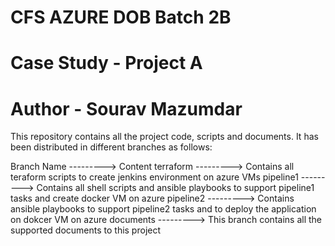 # CFS AZURE DOB Batch 2B
# Case Study - Project A
# Author - Sourav Mazumdar
This repository contains all the project code, scripts and documents.
It has been distributed in different branches as follows:

Branch Name --------->  Content
terraform      ---------> Contains all teraform scripts to create jenkins environment on azure VMs
pipeline1      ---------> Contains all shell scripts and ansible playbooks to support pipeline1 tasks and create docker VM on azure
pipeline2      ---------> Contains ansible playbooks to support pipeline2 tasks and to deploy the application on dokcer VM on azure
documents      ---------> This branch contains all the supported documents to this project
